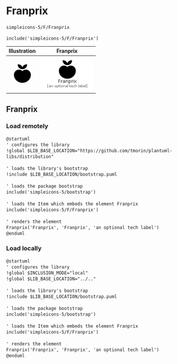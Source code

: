 # Franprix


```text
simpleicons-5/F/Franprix
```

```text
include('simpleicons-5/F/Franprix')
```



| Illustration | Franprix |
| :---: | :---: |
| ![illustration for Illustration](../../simpleicons-5/F/Franprix.png) | ![illustration for Franprix](../../simpleicons-5/F/Franprix.Local.png) |




## Franprix

### Load remotely
```plantuml
@startuml
' configures the library
!global $LIB_BASE_LOCATION="https://github.com/tmorin/plantuml-libs/distribution"

' loads the library's bootstrap
!include $LIB_BASE_LOCATION/bootstrap.puml

' loads the package bootstrap
include('simpleicons-5/bootstrap')

' loads the Item which embeds the element Franprix
include('simpleicons-5/F/Franprix')

' renders the element
Franprix('Franprix', 'Franprix', 'an optional tech label')
@enduml
```

### Load locally
```plantuml
@startuml
' configures the library
!global $INCLUSION_MODE="local"
!global $LIB_BASE_LOCATION="../.."

' loads the library's bootstrap
!include $LIB_BASE_LOCATION/bootstrap.puml

' loads the package bootstrap
include('simpleicons-5/bootstrap')

' loads the Item which embeds the element Franprix
include('simpleicons-5/F/Franprix')

' renders the element
Franprix('Franprix', 'Franprix', 'an optional tech label')
@enduml
```

